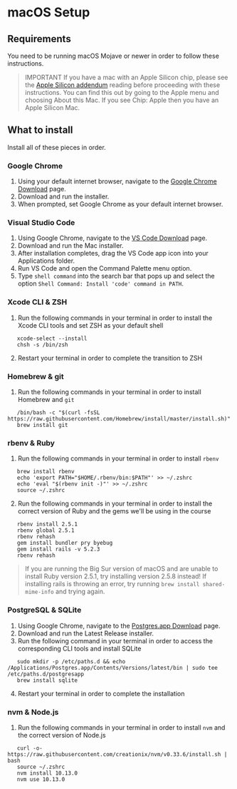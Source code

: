 # macOS Setup

## Requirements

You need to be running macOS Mojave or newer in order to follow these instructions.

> IMPORTANT If you have a mac with an Apple Silicon chip, please see the [Apple Silicon addendum] reading before proceeding with these instructions. You can find this 
> out by going to the Apple menu and choosing About this Mac.  If you see
> Chip: Apple then you have an Apple Silicon Mac.
 
[Apple Silicon addendum]:apple-silicon-addendum.md

## What to install

Install all of these pieces in order.

### Google Chrome

1. Using your default internet browser, navigate to the [Google Chrome Download] page.
2. Download and run the installer.
3. When prompted, set Google Chrome as your default internet browser.

[Google Chrome Download]:https://www.google.com/chrome/

### Visual Studio Code

1. Using Google Chrome, navigate to the [VS Code Download] page.
2. Download and run the Mac installer.
3. After installation completes, drag the VS Code app icon into your Applications folder.
4. Run VS Code and open the Command Palette menu option.
5. Type `shell command` into the search bar that pops up and select the option `Shell Command: Install 'code' command in PATH`.

[VS Code Download]:https://code.visualstudio.com/Download

### Xcode CLI & ZSH

1. Run the following commands in your terminal in order to install the Xcode CLI tools and set ZSH as your default shell
```shell
   xcode-select --install
   chsh -s /bin/zsh
```
2. Restart your terminal in order to complete the transition to ZSH

### Homebrew & git

1. Run the following commands in your terminal in order to install Homebrew and `git`
```shell
   /bin/bash -c "$(curl -fsSL https://raw.githubusercontent.com/Homebrew/install/master/install.sh)"
   brew install git
```

### rbenv & Ruby

1. Run the following commands in your terminal in order to install `rbenv`
```shell
   brew install rbenv
   echo 'export PATH="$HOME/.rbenv/bin:$PATH"' >> ~/.zshrc
   echo 'eval "$(rbenv init -)"' >> ~/.zshrc
   source ~/.zshrc
```

2. Run the following commands in your terminal in order to install the correct version of Ruby and the gems we'll be using in the course
```shell
   rbenv install 2.5.1
   rbenv global 2.5.1
   rbenv rehash
   gem install bundler pry byebug
   gem install rails -v 5.2.3
   rbenv rehash
```

> If you are running the Big Sur version of macOS and are unable to install Ruby version 2.5.1, try installing version 2.5.8 instead!
> If installing rails is throwing an error, try running `brew install shared-mime-info` and trying again.
   
### PostgreSQL & SQLite

1. Using Google Chrome, navigate to the [Postgres.app Download] page.
2. Download and run the Latest Release installer.
3. Run the following command in your terminal in order to access the corresponding CLI tools and install SQLite
```shell
   sudo mkdir -p /etc/paths.d && echo /Applications/Postgres.app/Contents/Versions/latest/bin | sudo tee /etc/paths.d/postgresapp
   brew install sqlite
```
4. Restart your terminal in order to complete the installation

[Postgres.app Download]:https://postgresapp.com/downloads.html

### nvm & Node.js

1. Run the following commands in your terminal in order to install `nvm` and the correct version of Node.js
```shell
   curl -o- https://raw.githubusercontent.com/creationix/nvm/v0.33.6/install.sh | bash
   source ~/.zshrc
   nvm install 10.13.0
   nvm use 10.13.0
```
